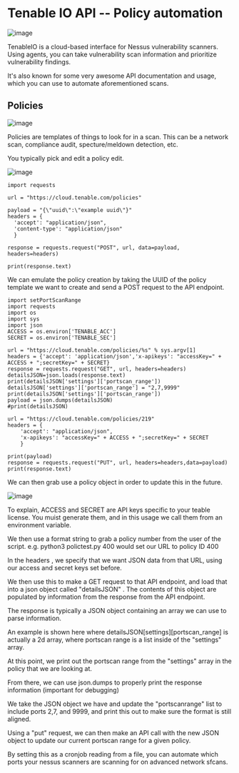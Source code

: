 # Tenable IO API -- Policy automation

![image](https://user-images.githubusercontent.com/20525440/79036352-6a6e5c00-7b7c-11ea-8445-66fd8bb0cf1b.png)

TenableIO is a cloud-based interface for Nessus vulnerability scanners. Using agents, you can take vulnerability scan information and prioritize vulnerability findings.

It's also known for some very awesome API documentation and usage, which you can use to automate aforementioned scans.

## Policies 

![image](https://user-images.githubusercontent.com/20525440/79036340-51fe4180-7b7c-11ea-874c-75589a7a247b.png)

Policies are templates of things to look for in a scan. This can be a network scan, compliance audit, specture/meldown detection, etc. 

You typically pick and edit a policy edit.

![image](https://user-images.githubusercontent.com/20525440/79037015-87a62900-7b82-11ea-8cd4-726b5b7a301e.png)
  
  ```
import requests

url = "https://cloud.tenable.com/policies"

payload = "{\"uuid\":\"example uuid\"}"
headers = {
    'accept': "application/json",
    'content-type': "application/json"
    }

response = requests.request("POST", url, data=payload, headers=headers)

print(response.text)
  ```

We can emulate the policy creation by taking the UUID of the policy template we want to create and send a POST request to the API endpoint.
```
import setPortScanRange
import requests
import os
import sys
import json
ACCESS = os.environ['TENABLE_ACC']
SECRET = os.environ['TENABLE_SEC']

url = "https://cloud.tenable.com/policies/%s" % sys.argv[1]
headers = {'accept': 'application/json','x-apikeys': "accessKey=" + ACCESS + ";secretKey=" + SECRET}
response = requests.request("GET", url, headers=headers)
detailsJSON=json.loads(response.text)
print(detailsJSON['settings']['portscan_range'])
detailsJSON['settings']['portscan_range'] = "2,7,9999"
print(detailsJSON['settings']['portscan_range'])
payload = json.dumps(detailsJSON)
#print(detailsJSON)

url = "https://cloud.tenable.com/policies/219"
headers = {
    'accept': "application/json",
    'x-apikeys': "accessKey=" + ACCESS + ";secretKey=" + SECRET
    }

print(payload)
response = requests.request("PUT", url, headers=headers,data=payload)
print(response.text)
```
We can then grab use a policy object in order to update this in the future.

![image](https://user-images.githubusercontent.com/20525440/79037167-9c36f100-7b83-11ea-98df-f9fd1ba96e80.png)

To explain, ACCESS and SECRET are API keys specific to your teable license. You muist generate them, and in this usage we call them from an environment variable.

We then use a format string to grab a policy number from the user of the script.
e.g. python3 polictest.py 400 would set our URL to policy ID 400

In the headers , we specify that we want JSON data from that URL, using our access and secret keys set before.

We then use this to make a GET request to that API endpoint, and load that into a json object called "detailsJSON" . The contents of this object are populated by information from the response from the API endpoint.

The response is typically a JSON object containing an array we can use to parse information.

An example is shown here where detailsJSON[settings][portscan_range] is actually a 2d array, where portscan range is a list inside of the "settings" array.

At this point, we print out the portscan range from the "settings" array in the policy that we are looking at.

From there, we can use json.dumps to properly print the response information (important for debugging)

We take the JSON object we have and update the "portscanrange" list to include ports 2,7, and 9999, and print this out to make sure the format is still aligned.

Using a "put" request, we can then make an API call with the new JSON object to update our current portscan range for a given policy.

By setting this as a cronjob reading from a file, you can automate which ports your nessus scanners are scanning for on advanced network sfcans.
